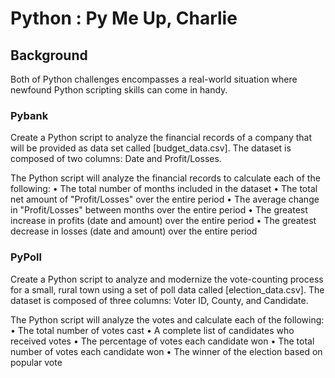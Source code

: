 # Python : Py Me Up, Charlie

## Background
Both of Python challenges encompasses a real-world situation where newfound Python scripting skills can come in handy. 

### Pybank
Create a Python script to analyze the financial records of a company that will be provided as data set called [budget_data.csv]. The dataset is composed of two columns: Date and Profit/Losses.

The Python script will analyze the financial records to calculate each of the following:
•	The total number of months included in the dataset
•	The total net amount of "Profit/Losses" over the entire period
•	The average change in "Profit/Losses" between months over the entire period
•	The greatest increase in profits (date and amount) over the entire period
•	The greatest decrease in losses (date and amount) over the entire period

### PyPoll
Create a Python script to analyze and modernize the vote-counting process for a small, rural town using a set of poll data called [election_data.csv]. The dataset is composed of three columns: Voter ID, County, and Candidate.

The Python script will analyze the votes and calculate each of the following:
•	The total number of votes cast
•	A complete list of candidates who received votes
•	The percentage of votes each candidate won
•	The total number of votes each candidate won
•	The winner of the election based on popular vote





